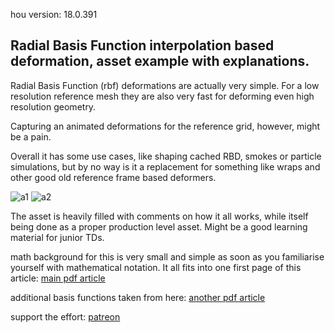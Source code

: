 hou version: 18.0.391

## Radial Basis Function interpolation based deformation, asset example with explanations.

Radial Basis Function (rbf) deformations are actually very simple. For a low resolution reference mesh they are also very fast for deforming even high resolution geometry.

Capturing an animated deformations for the reference grid, however, might be a pain.

Overall it has some use cases, like shaping cached RBD, smokes or particle simulations, but by no way is it a replacement for something like wraps and other good old reference frame based deformers.

![a1](previews/montage_s.gif)
![a2](previews/squab_s.gif)

The asset is heavily filled with comments on how it all works, while itself being done as a proper production level asset. Might be a good learning material for junior TDs.

math background for this is very small and simple as soon as you familiarise yourself with mathematical notation. It all fits into one first page of this article: [main pdf article](https://hal.archives-ouvertes.fr/hal-02102304/document)

additional basis functions taken from here: [another pdf article](https://pdfs.semanticscholar.org/4ef7/d2d515169b0919a080f84f2b82786b978e45.pdf)


support the effort: [patreon](https://www.patreon.com/posts/40995469)
